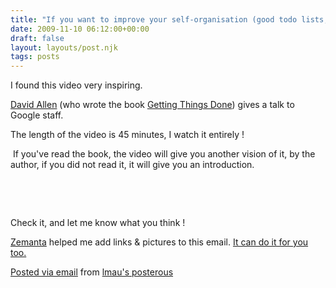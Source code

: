 ```yaml
---
title: "If you want to improve your self-organisation (good todo lists, ...) check"
date: 2009-11-10 06:12:00+00:00
draft: false
layout: layouts/post.njk
tags: posts
---
```


I found this video very inspiring.

[David Allen](http://www.davidco.com/david_allen.php) (who wrote the book [Getting Things Done](http://www.amazon.com/Getting-Things-Done-Stress-Free-Productivity/dp/0670889067%3FSubscriptionId%3D0G81C5DAZ03ZR9WH9X82%26tag%3Dzemanta-20%26linkCode%3Dxm2%26camp%3D2025%26creative%3D165953%26creativeASIN%3D0670889067)) gives a talk to Google staff.

The length of the video is 45 minutes, I watch it entirely !

 If you've read the book, the video will give you another vision of it, by the author, if you did not read it, it will give you an introduction.

 

 

  


  


Check it, and let me know what you think !

[Zemanta](http://www.zemanta.com) helped me add links & pictures to this email. [It can do it for you too.](http://www.zemanta.com/)

[Posted via email](http://posterous.com)  from [lmau's posterous](http://lmau.posterous.com/if-you-want-to-improve-your-self-organisation)
